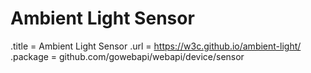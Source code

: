 # Ambient Light Sensor

.title = Ambient Light Sensor
.url = <https://w3c.github.io/ambient-light/>
.package = github.com/gowebapi/webapi/device/sensor
